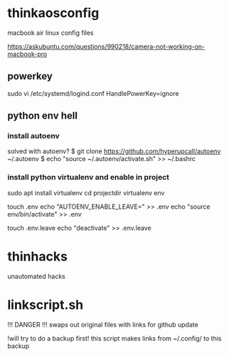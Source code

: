 # thinkaosconfig
macbook air linux config files

https://askubuntu.com/questions/990218/camera-not-working-on-macbook-pro


## powerkey
sudo vi /etc/systemd/logind.conf
HandlePowerKey=ignore

## python env hell
### install autoenv
solved with autoenv?
$ git clone https://github.com/hyperupcall/autoenv ~/.autoenv
$ echo "source ~/.autoenv/activate.sh" >> ~/.bashrc

### install python virtualenv and enable in project
sudo apt install virtualenv
cd projectdir
virtualenv env

touch .env
echo "AUTOENV_ENABLE_LEAVE=" >> .env
echo "source env/bin/activate" >> .env

touch .env.leave
echo "deactivate" >> .env.leave


# thinhacks
unautomated hacks

# linkscript.sh
!!! DANGER !!!
swaps out original files with links for github update 

!will try to do a backup first!
this script makes links from ~/.config/ to this backup 

